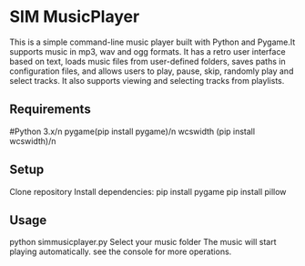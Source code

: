 **SIM MusicPlayer**
==== 
This is a simple command-line music player built with Python and Pygame.It supports music in mp3, wav and ogg formats. It has a retro user interface based on text, loads music files from user-defined folders, saves paths in configuration files, and allows users to play, pause, skip, randomly play and select tracks. It also supports viewing and selecting tracks from playlists.

Requirements
-------  
#Python 3.x/n
pygame(pip install pygame)/n
wcswidth (pip install wcswidth)/n

Setup
-------  
Clone repository
Install dependencies:
pip install pygame
pip install pillow

Usage
-------  
python simmusicplayer.py
Select your music folder
The music will start playing automatically.
see the console for more operations.

    
 

